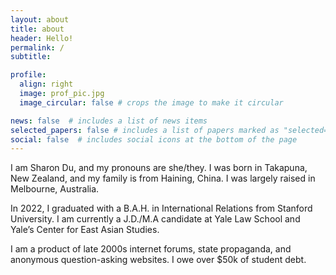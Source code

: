```yaml
---
layout: about
title: about
header: Hello!
permalink: /
subtitle: 

profile:
  align: right
  image: prof_pic.jpg
  image_circular: false # crops the image to make it circular   

news: false  # includes a list of news items
selected_papers: false # includes a list of papers marked as "selected={true}"
social: false  # includes social icons at the bottom of the page
---
```


I am Sharon Du, and my pronouns are she/they. I was born in Takapuna, New Zealand, and my family is from Haining, China. I was largely raised in Melbourne, Australia.

In 2022, I graduated with a B.A.H. in International Relations from Stanford University. I am currently a J.D./M.A candidate at Yale Law School and Yale’s Center for East Asian Studies.

I am a product of late 2000s internet forums, state propaganda, and anonymous question-asking websites. I owe over $50k of student debt.